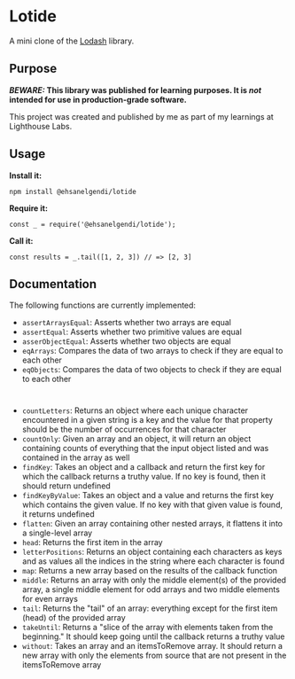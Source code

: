 # Lotide

A mini clone of the [Lodash](https://lodash.com) library.

## Purpose

**_BEWARE:_ This library was published for learning purposes. It is _not_ intended for use in production-grade software.**

This project was created and published by me as part of my learnings at Lighthouse Labs. 

## Usage

**Install it:**

`npm install @ehsanelgendi/lotide`

**Require it:**

`const _ = require('@ehsanelgendi/lotide');`

**Call it:**

`const results = _.tail([1, 2, 3]) // => [2, 3]`

## Documentation

The following functions are currently implemented:

* `assertArraysEqual`: Asserts whether two arrays are equal
* `assertEqual`: Asserts whether two primitive values are equal
* `asserObjectEqual`: Asserts whether two objects are equal
* `eqArrays`: Compares the data of two arrays to check if they are equal to each other
* `eqObjects`: Compares the data of two objects to check if they are equal to each other
#

* `countLetters`: Returns an object where each unique character encountered in a given string is a key and the value for that property should be the number of occurrences for that character
* `countOnly`: Given an array and an object, it will return an object containing counts of everything that the input object listed and was contained in the array as well
* `findKey`: Takes an object and a callback and return the first key for which the callback returns a truthy value. If no key is found, then it should return undefined
* `findKeyByValue`: Takes an object and a value and returns the first key which contains the given value. If no key with that given value is found, it returns undefined
* `flatten`: Given an array containing other nested arrays, it flattens it into a single-level array
* `head`: Returns the first item in the array
* `letterPositions`: Returns an object containing each characters as keys and as values all the indices in the string where each character is found
* `map`: Returns a new array based on the results of the callback function
* `middle`: Returns an array with only the middle element(s) of the provided array, a single middle element for odd arrays and two middle elements for even arrays
* `tail`: Returns the "tail" of an array: everything except for the first item (head) of the provided array
* `takeUntil`: Returns a "slice of the array with elements taken from the beginning." It should keep going until the callback returns a truthy value
* `without`: Takes an array and an itemsToRemove array. It should return a new array with only the elements from source that are not present in the itemsToRemove array
